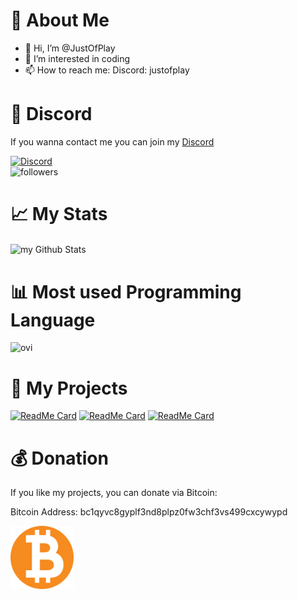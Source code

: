 


# 📰 About Me
- 👋 Hi, I’m @JustOfPlay
- 👀 I’m interested in coding
- 📫 How to reach me: Discord: justofplay



# 🎫 Discord

If you wanna contact me you can join my [Discord](https://discord.gg/kqANTp65d3)

<div>
    <a href="https://discord.gg/kqANTp65d3"><img src="https://img.shields.io/discord/1176947514742681613?logo=discord" alt="Discord"/></a>    
</div>










<img alt="followers" title="Follow me on Github" src="https://img.shields.io/github/followers/JustOfPlay?color=236ad3&style=for-the-badge&logo=github&label=Follow"/>



# 📈 My Stats
<img align="center" src="https://github-readme-stats.vercel.app/api?username=JustOfPlay&include_all_commits=true&count_private=true&show_icons=true&line_height=20&title_color=2B5BBD&icon_color=1124BB&text_color=A1A1A1&bg_color=0,000000,130F40" alt="my Github Stats"/>

# 📊 Most used Programming Language
<img src="https://github-readme-stats.vercel.app/api/top-langs?username=JustOfPlay&show_icons=true&locale=en&layout=compact&theme=chartreuse-dark" alt="ovi" />





# 📢 My Projects
[![ReadMe Card](https://github-readme-stats.vercel.app/api/pin/?username=JustOfPlay&repo=DeltaModLoader)](https://github.com/JustOfPlay/DeltaModLoader)
[![ReadMe Card](https://github-readme-stats.vercel.app/api/pin/?username=JustOfPlay&repo=DiscordNitroGenerator)](https://github.com/JustOfPlay/DiscordNitroGenerator)
[![ReadMe Card](https://github-readme-stats.vercel.app/api/pin/?username=JustOfPlay&repo=DeltaClient)](https://github.com/JustOfPlay/DeltaClient)

# 💰 Donation

If you like  my projects, you can donate via Bitcoin:

Bitcoin Address: bc1qyvc8gyplf3nd8plpz0fw3chf3vs499cxcywypd

<img src=".readme-src/btc.webp" alt="Bitcoin Donation" width="20%">


